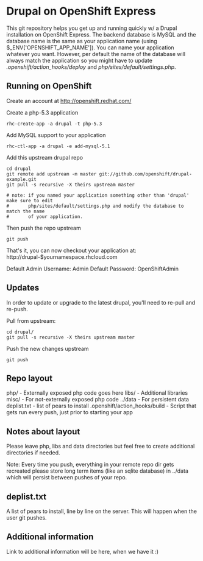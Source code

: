 Drupal on OpenShift Express
===========================

This git repository helps you get up and running quickly w/ a Drupal installation
on OpenShift Express.  The backend database is MySQL and the database name is the
same as your application name (using $_ENV['OPENSHIFT_APP_NAME']).  You can name
your application whatever you want.  However, per default the name of the database
will always match the application so you might have to update *.openshift/action_hooks/deploy*
and *php/sites/default/settings.php*.


Running on OpenShift
--------------------

Create an account at http://openshift.redhat.com/

Create a php-5.3 application

    rhc-create-app -a drupal -t php-5.3

Add MySQL support to your application

    rhc-ctl-app -a drupal -e add-mysql-5.1

Add this upstream drupal repo

    cd drupal
    git remote add upstream -m master git://github.com/openshift/drupal-example.git
    git pull -s recursive -X theirs upstream master

    # note: if you named your application something other than 'drupal' make sure to edit
    #       php/sites/default/settings.php and modify the database to match the name
    #       of your application.

Then push the repo upstream

    git push

That's it, you can now checkout your application at:
    http://drupal-$yournamespace.rhcloud.com

Default Admin Username: Admin
Default Password: OpenShiftAdmin


Updates
-------

In order to update or upgrade to the latest drupal, you'll need to re-pull
and re-push.

Pull from upstream:

    cd drupal/
    git pull -s recursive -X theirs upstream master

Push the new changes upstream

    git push


Repo layout
-----------

php/ - Externally exposed php code goes here
libs/ - Additional libraries
misc/ - For not-externally exposed php code
../data - For persistent data
deplist.txt - list of pears to install
.openshift/action_hooks/build - Script that gets run every push, just prior to
    starting your app


Notes about layout
------------------

Please leave php, libs and data directories but feel free to create additional
directories if needed.

Note: Every time you push, everything in your remote repo dir gets recreated
please store long term items (like an sqlite database) in ../data which will
persist between pushes of your repo.


deplist.txt
-----------

A list of pears to install, line by line on the server.  This will happen when
the user git pushes.


Additional information
----------------------

Link to additional information will be here, when we have it :)
